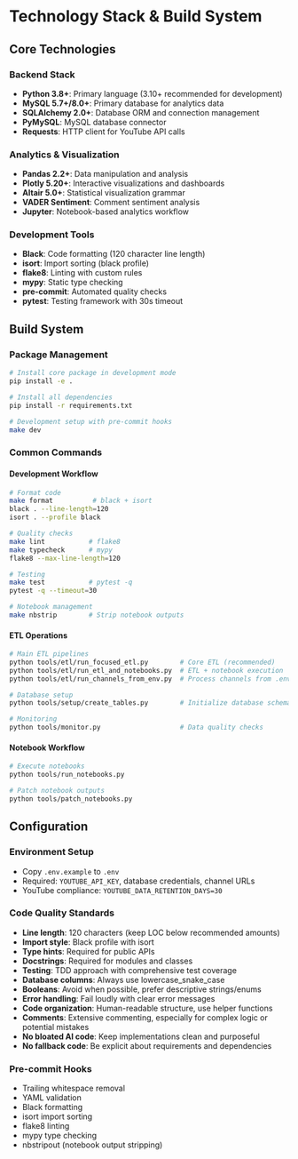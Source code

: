 # Technology Stack & Build System

## Core Technologies

### Backend Stack
- **Python 3.8+**: Primary language (3.10+ recommended for development)
- **MySQL 5.7+/8.0+**: Primary database for analytics data
- **SQLAlchemy 2.0+**: Database ORM and connection management
- **PyMySQL**: MySQL database connector
- **Requests**: HTTP client for YouTube API calls

### Analytics & Visualization
- **Pandas 2.2+**: Data manipulation and analysis
- **Plotly 5.20+**: Interactive visualizations and dashboards
- **Altair 5.0+**: Statistical visualization grammar
- **VADER Sentiment**: Comment sentiment analysis
- **Jupyter**: Notebook-based analytics workflow

### Development Tools
- **Black**: Code formatting (120 character line length)
- **isort**: Import sorting (black profile)
- **flake8**: Linting with custom rules
- **mypy**: Static type checking
- **pre-commit**: Automated quality checks
- **pytest**: Testing framework with 30s timeout

## Build System

### Package Management
```bash
# Install core package in development mode
pip install -e .

# Install all dependencies
pip install -r requirements.txt

# Development setup with pre-commit hooks
make dev
```

### Common Commands

#### Development Workflow
```bash
# Format code
make format          # black + isort
black . --line-length=120
isort . --profile black

# Quality checks
make lint           # flake8
make typecheck      # mypy
flake8 --max-line-length=120

# Testing
make test           # pytest -q
pytest -q --timeout=30

# Notebook management
make nbstrip        # Strip notebook outputs
```

#### ETL Operations
```bash
# Main ETL pipelines
python tools/etl/run_focused_etl.py        # Core ETL (recommended)
python tools/etl/run_etl_and_notebooks.py  # ETL + notebook execution
python tools/etl/run_channels_from_env.py  # Process channels from .env

# Database setup
python tools/setup/create_tables.py        # Initialize database schema

# Monitoring
python tools/monitor.py                    # Data quality checks
```

#### Notebook Workflow
```bash
# Execute notebooks
python tools/run_notebooks.py

# Patch notebook outputs
python tools/patch_notebooks.py
```

## Configuration

### Environment Setup
- Copy `.env.example` to `.env`
- Required: `YOUTUBE_API_KEY`, database credentials, channel URLs
- YouTube compliance: `YOUTUBE_DATA_RETENTION_DAYS=30`

### Code Quality Standards
- **Line length**: 120 characters (keep LOC below recommended amounts)
- **Import style**: Black profile with isort
- **Type hints**: Required for public APIs
- **Docstrings**: Required for modules and classes
- **Testing**: TDD approach with comprehensive test coverage
- **Database columns**: Always use lowercase_snake_case
- **Booleans**: Avoid when possible, prefer descriptive strings/enums
- **Error handling**: Fail loudly with clear error messages
- **Code organization**: Human-readable structure, use helper functions
- **Comments**: Extensive commenting, especially for complex logic or potential mistakes
- **No bloated AI code**: Keep implementations clean and purposeful
- **No fallback code**: Be explicit about requirements and dependencies

### Pre-commit Hooks
- Trailing whitespace removal
- YAML validation
- Black formatting
- isort import sorting
- flake8 linting
- mypy type checking
- nbstripout (notebook output stripping)